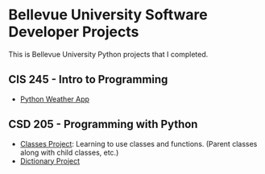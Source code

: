 # Bellevue University Software Developer Projects
This is Bellevue University Python projects that I completed.

## CIS 245 - Intro to Programming
- [Python Weather App](https://github.com/ItsSpres/Python-Weather-App)

## CSD 205 - Programming with Python
- [Classes Project](https://github.com/ItsSpres/My_University_Projects_BU/blob/main/CSD205%20Python/BankAccountProject/BankAccount.py): Learning to use classes and functions. (Parent classes along with child classes, etc.)
- [Dictionary Project](https://github.com/ItsSpres/My_University_Projects_BU/blob/main/CSD205%20Python/DictionaryProject/ispresney-pythonDict.py)
